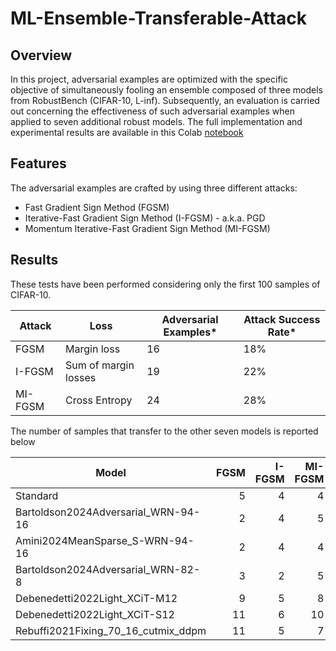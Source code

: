 # ML-Ensemble-Transferable-Attack

## Overview 
In this project, adversarial examples are optimized with the specific objective of simultaneously fooling an ensemble composed of three models from RobustBench (CIFAR-10, L-inf). Subsequently, an evaluation is carried out concerning the effectiveness of such adversarial examples when applied to seven additional robust models. The full implementation and experimental results are available in this Colab [notebook](https://colab.research.google.com/drive/1P7_jvSi2QtocdtqHwY64bHMjDBr1-bii#scrollTo=qy4rRaqyRcTb)

## Features
The adversarial examples are crafted by using three different attacks:
- Fast Gradient Sign Method (FGSM)
- Iterative-Fast Gradient Sign Method (I-FGSM) - a.k.a. PGD
- Momentum Iterative-Fast Gradient Sign Method (MI-FGSM)

## Results
These tests have been performed considering only the first 100 samples of CIFAR-10.

| **Attack**   | **Loss**                 | **Adversarial Examples\*** | **Attack Success Rate\*** |
|--------------|--------------------------|-----------------------------|----------------------------|
| FGSM         | Margin loss              | 16                          | 18%                        |
| I-FGSM       | Sum of margin losses     | 19                          | 22%                        |
| MI-FGSM      | Cross Entropy            | 24                          | 28%                        |

The number of samples that transfer to the other seven models is reported below

| **Model**                                         | **FGSM** | **I-FGSM** | **MI-FGSM** |
|--------------------------------------------------|---------:|-----------:|------------:|
| Standard                                         |        5 |          4 |           4 |
| Bartoldson2024Adversarial_WRN-94-16             |        2 |          4 |           5 |
| Amini2024MeanSparse_S-WRN-94-16                 |        2 |          4 |           4 |
| Bartoldson2024Adversarial_WRN-82-8              |        3 |          2 |           5 |
| Debenedetti2022Light_XCiT-M12                   |        9 |          5 |           8 |
| Debenedetti2022Light_XCiT-S12                   |       11 |          6 |          10 |
| Rebuffi2021Fixing_70_16_cutmix_ddpm             |       11 |          5 |           7 |


